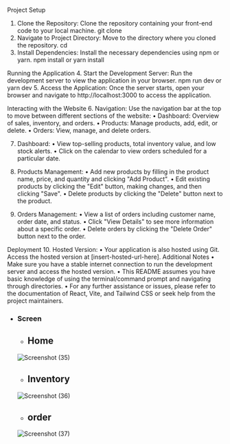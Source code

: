 Project Setup
1. Clone the Repository: Clone the repository containing your front-end code to your local machine.
git clone <repository-url>
2. Navigate to Project Directory: Move to the directory where you cloned the repository.
cd <project-directory>
3. Install Dependencies: Install the necessary dependencies using npm or yarn.
npm install
or
yarn install

Running the Application
4. Start the Development Server: Run the development server to view the application in your browser.
npm run dev
or
yarn dev
5. Access the Application: Once the server starts, open your browser and navigate to http://localhost:3000 to access the application.

Interacting with the Website
6. Navigation:
 Use the navigation bar at the top to move between different sections of the website:
•	Dashboard: Overview of sales, inventory, and orders.
•	Products: Manage products, add, edit, or delete.
•	Orders: View, manage, and delete orders.

7. Dashboard:
•	View top-selling products, total inventory value, and low stock alerts.
•	Click on the calendar to view orders scheduled for a particular date.

8. Products Management:
•	Add new products by filling in the product name, price, and quantity and clicking "Add Product".
•	Edit existing products by clicking the "Edit" button, making changes, and then clicking "Save".
•	Delete products by clicking the "Delete" button next to the product.

9. Orders Management:
•	View a list of orders including customer name, order date, and status.
•	Click "View Details" to see more information about a specific order.
•	Delete orders by clicking the "Delete Order" button next to the order.

Deployment
10. Hosted Version:
•	Your application is also hosted using Git. Access the hosted version at [insert-hosted-url-here].
 Additional Notes
•	Make sure you have a stable internet connection to run the development server and access the hosted version.
•	This README assumes you have basic knowledge of using the terminal/command prompt and navigating through directories.
•	For any further assistance or issues, please refer to the documentation of React, Vite, and Tailwind CSS or seek help from the project maintainers.

- ### Screen
  - ## Home
  ![Screenshot (35)](https://github.com/NarottamPrusty/ERP-frontend/assets/98876486/043ccd9d-e75a-4473-8bf2-17df84f29bca)

  - ## Inventory
  ![Screenshot (36)](https://github.com/NarottamPrusty/ERP-frontend/assets/98876486/fd7712c2-83bd-4387-8172-a343cb5d1bfd)

  - ## order 
  ![Screenshot (37)](https://github.com/NarottamPrusty/ERP-frontend/assets/98876486/12198f3b-24f8-4629-a7dc-1a47f83bf713)

